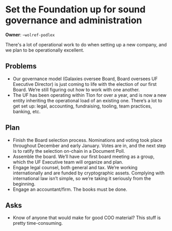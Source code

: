# Set the Foundation up for sound governance and administration

**Owner**: `~wolref-podlex`

There's a lot of operational work to do when setting up a new company, and we
plan to be operationally excellent.

## Problems

- Our governance model (Galaxies oversee Board, Board oversees UF Executive
  Director) is just coming to life with the election of our first Board. We’re
  still figuring out how to work with one another.
- The UF has been operating within Tlon for over a year, and is now a new entity
  inheriting the operational load of an existing one. There’s a lot to get set
  up: legal, accounting, fundraising, tooling, team practices, banking, etc.

## Plan

- Finish the Board selection process. Nominations and voting took place
  throughout December and early January. Votes are in, and the next step is to
  ratify the selection on-chain in a Document Poll.
- Assemble the board. We’ll have our first board meeting as a group, which the
  UF Executive team will organize and plan.
- Engage legal counsel, both general and tax. We’re working internationally and
  are funded by cryptographic assets. Complying with international law isn’t
  simple, so we’re taking it seriously from the beginning.
- Engage an accountant/firm. The books must be done.

## Asks

- Know of anyone that would make for good COO material? This stuff is pretty
  time-consuming.
